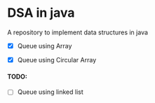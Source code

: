 # DSA in java
A repository to implement data structures in java 

- [x] Queue using Array
- [x] Queue using Circular Array


 #### TODO:

- [ ] Queue using linked list
